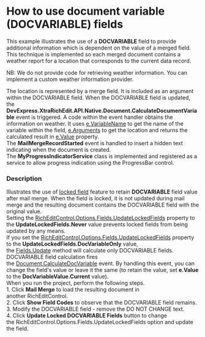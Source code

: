 # How to use document variable (DOCVARIABLE) fields


<p>This example illustrates the use of a <strong>DOCVARIABLE </strong>field to provide additional information which is dependent on the value of a merged field. This technique is implemented so each merged document contains a weather report for a location that corresponds to the current data record.</p>
<p>NB: We do not provide code for retrieving weather information. You can implement a custom weather information provider.</p>
<p>The location is represented by a merge field. It is included as an argument within the DOCVARIABLE field. When the DOCVARIABLE field is updated, the <strong>DevExpress.XtraRichEdit.API.Native.Document.CalculateDocumentVariable</strong> event is triggered. A code within the event handler obtains the information on weather. It uses <u>e.VariableName</u> to get the name of the variable within the field, <u>e.Arguments</u> to get the location and returns the calculated result in <u>e.Value</u> property.<br /> The <strong>MailMergeRecordStarted</strong> event is handled to insert a hidden text indicating when the document is created. <br /> The <strong>MyProgressIndicatorService</strong> class is implemented and registered as a service to allow progress indication using the ProgressBar control.</p>


<h3>Description</h3>

Illustrates the use of&nbsp;<a href="http://help.devexpress.com/#WindowsForms/CustomDocument17168">locked field</a>&nbsp;feature to retain&nbsp;<strong>DOCVARIABLE </strong>field value after mail merge. When the field is locked, it is not updated during mail merge and the resulting document contains the DOCVARIABLE field with the original value. <br>Setting the <a href="http://help.devexpress.com/#CoreLibraries/DevExpressXtraRichEditFieldOptions_UpdateLockedFieldstopic">RichEditControl.Options.Fields.UpdateLockedFields</a>&nbsp;property to the<strong>&nbsp;UpdateLockedFields.Never</strong> value prevents locked fields from being updated by any means.&nbsp;<br>If you set the&nbsp;<a href="http://help.devexpress.com/#CoreLibraries/DevExpressXtraRichEditFieldOptions_UpdateLockedFieldstopic">RichEditControl.Options.Fields.UpdateLockedFields</a>&nbsp;property to the&nbsp;<strong>UpdateLockedFields.DocVariableOnly</strong> value, the&nbsp;<a href="http://help.devexpress.com/#CoreLibraries/DevExpressXtraRichEditAPINativeFieldCollection_Updatetopic">Fields.Update</a>&nbsp;method will calculate only&nbsp;DOCVARIABLE&nbsp;fields.<br>DOCVARIABLE field calculation fires the&nbsp;<a href="http://help.devexpress.com/#CoreLibraries/DevExpressXtraRichEditAPINativeDocument_CalculateDocumentVariabletopic">Document.CalculateDocVariable</a>&nbsp;event. By handling this event, you can change the field's value or leave it the same (to retain the value, set <strong>e.Value</strong> to the&nbsp;<strong>DocVariableValue.Current</strong> value).<br>When you run the project, perform the following steps.<br>1. Click <strong>Mail Merge</strong> to load&nbsp;the resulting document in another&nbsp;RichEditControl.<br>2. Click <strong>Show Field Codes</strong> to observe that the&nbsp;DOCVARIABLE field remains.<br>3. Modify the DOCVARIABLE field - remove the DO NOT CHANGE text.&nbsp;<br>4. Click <strong>Update Locked DOCVARIABLE Fields</strong> button to change the&nbsp;RichEditControl.Options.Fields.UpdateLockedFields option and&nbsp;update the field.

<br/>


